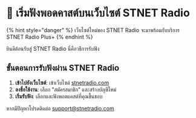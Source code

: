 # 📌 เริ่มฟังพอดคาสต์บนเว็บไซต์ STNET Radio

{% hint style="danger" %}
เว็บไซต์ใหม่ของ STNET Radio จะมาพร้อมกับบริการ STNET Radio Plus+
{% endhint %}

ยินดีต้อนรับสู่ STNET Radio นี่คือวธีการรับฟัง

## ขั้นตอนการรับฟังผ่าน STNET Radio

1. **เข้าไปยังเว็บไซต์**: เข้าเว็บไซต์ [stnetradio.com](https://stnetradio.com)
2. **ลงชื่อใช้งาน**: เลือก "สมัครสมาชิก" และสร้างบัญชีใหม่
3. **เริ่มรับฟัง**: เลือกและฟังพอตแคสต์ที่คุณชื้นชอบ

หากมีปัญหาโปรดติดต่อ [support@stnetradio.com](mailto:support@stnetradio.com)
